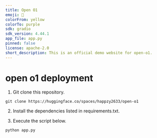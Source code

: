```yaml
---
title: Open O1
emoji: 💬
colorFrom: yellow
colorTo: purple
sdk: gradio
sdk_version: 4.44.1
app_file: app.py
pinned: false
license: apache-2.0
short_description: This is an official demo website for open-o1.
---
```


# open o1 deployment

1.  Git clone this repository.
    

```shell
git clone https://huggingface.co/spaces/happzy2633/open-o1
```

2.  Install the dependencies listed in requirements.txt.
    
    
3.  Execute the script below.
    

```shell
python app.py
```